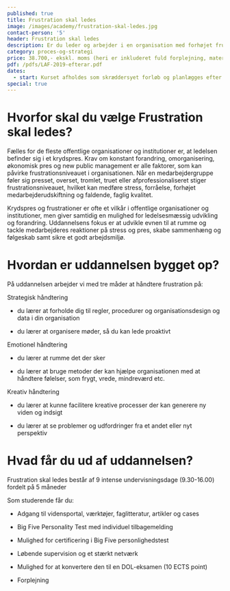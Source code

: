 ```yaml
---
published: true
title: Frustration skal ledes
image: /images/academy/frustration-skal-ledes.jpg
contact-person: '5'
header: Frustration skal ledes
description: Er du leder og arbejder i en organisation med forhøjet frustrationsniveau, så meld dig til denne skræddersyet uddannelse, hvor frustration betragtes som et organisatorisk vilkår. Mulighed for tilkøb af DOL-moduler.
category: proces-og-strategi
price: 38.700,- ekskl. moms (heri er inkluderet fuld forplejning, materialer)
pdf: /pdfs/LAF-2019-efterar.pdf
dates:
  - start: Kurset afholdes som skræddersyet forløb og planlægges efter aftale med holdet.
special: true
---
```


# Hvorfor skal du vælge Frustration skal ledes?

Fælles for de fleste offentlige organisationer og institutioner er, at ledelsen befinder sig i et krydspres. Krav om konstant forandring, omorganisering, økonomisk pres og new public management er alle faktorer, som kan påvirke frustrationsniveauet i organisationen. Når en medarbejdergruppe føler sig presset, overset, tromlet, truet eller afprofessionaliseret stiger frustrationsniveauet, hvilket kan medføre stress, forråelse, forhøjet medarbejderudskiftning og faldende, faglig kvalitet.

Krydspres og frustrationer er ofte et vilkår i offentlige organisationer og institutioner, men giver samtidig en mulighed for ledelsesmæssig udvikling og forandring. Uddannelsens fokus er at udvikle evnen til at rumme og tackle medarbejderes reaktioner på stress og pres, skabe sammenhæng og følgeskab samt sikre et godt arbejdsmiljø.

# Hvordan er uddannelsen bygget op?

På uddannelsen arbejder vi med tre måder at håndtere frustration på:

Strategisk håndtering

- du lærer at forholde dig til regler, procedurer og organisationsdesign og data i din organisation

- du lærer at organisere møder, så du kan lede proaktivt

Emotionel håndtering

- du lærer at rumme det der sker

- du lærer at bruge metoder der kan hjælpe organisationen med at håndtere følelser, som frygt, vrede, mindreværd etc.

Kreativ håndtering

- du lærer at kunne facilitere kreative processer der kan generere ny viden og indsigt

- du lærer at se problemer og udfordringer fra et andet eller nyt perspektiv

# Hvad får du ud af uddannelsen?

Frustration skal ledes består af 9 intense undervisningsdage (9.30-16.00) fordelt på 5 måneder

Som studerende får du:

- Adgang til vidensportal, værktøjer, faglitteratur, artikler og cases

- Big Five Personality Test med individuel tilbagemelding

- Mulighed for certificering i Big Five personlighedstest

- Løbende supervision og et stærkt netværk

- Mulighed for at konvertere den til en DOL-eksamen (10 ECTS point)

- Forplejning